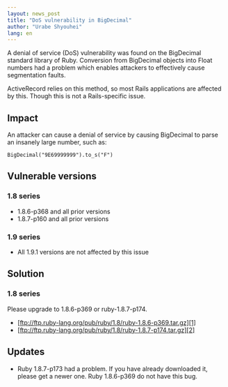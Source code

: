 ```yaml
---
layout: news_post
title: "DoS vulnerability in BigDecimal"
author: "Urabe Shyouhei"
lang: en
---
```


A denial of service (DoS) vulnerability was found on the BigDecimal
standard library of Ruby. Conversion from BigDecimal objects into Float
numbers had a problem which enables attackers to effectively cause
segmentation faults.

ActiveRecord relies on this method, so most Rails applications are
affected by this. Though this is not a Rails-specific issue.

## Impact

An attacker can cause a denial of service by causing BigDecimal to parse
an insanely large number, such as:


    BigDecimal("9E69999999").to_s("F")

## Vulnerable versions

### 1.8 series

* 1\.8.6-p368 and all prior versions
* 1\.8.7-p160 and all prior versions

### 1.9 series

* All 1.9.1 versions are not affected by this issue

## Solution

### 1.8 series

Please upgrade to 1.8.6-p369 or ruby-1.8.7-p174.

* [ftp://ftp.ruby-lang.org/pub/ruby/1.8/ruby-1.8.6-p369.tar.gz][1]
* [ftp://ftp.ruby-lang.org/pub/ruby/1.8/ruby-1.8.7-p174.tar.gz][2]

## Updates

* Ruby 1.8.7-p173 had a problem. If you have already downloaded it,
  please get a newer one. Ruby 1.8.6-p369 do not have this bug.



[1]: ftp://ftp.ruby-lang.org/pub/ruby/1.8/ruby-1.8.6-p369.tar.gz
[2]: ftp://ftp.ruby-lang.org/pub/ruby/1.8/ruby-1.8.7-p174.tar.gz
